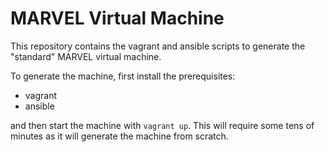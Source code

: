 # MARVEL Virtual Machine

This repository contains the vagrant and ansible scripts to generate the "standard" MARVEL virtual machine.

To generate the machine, first install the prerequisites:

- vagrant
- ansible

and then start the machine with `vagrant up`. This will require some tens of minutes as it will generate the machine from scratch.


